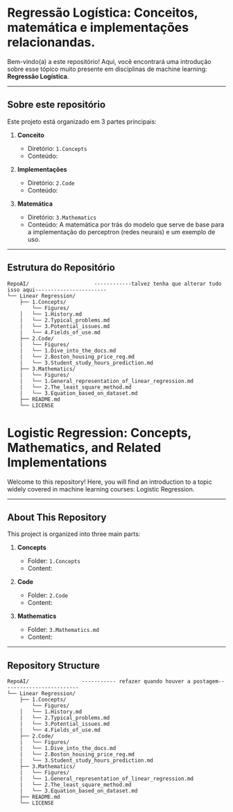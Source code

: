 

# Regressão Logística: Conceitos, matemática e implementações relacionandas.

Bem-vindo(a) a este repositório! Aqui, você encontrará uma introdução sobre esse tópico muito presente em disciplinas de machine learning: **Regressão Logística**.

---

## Sobre este repositório

Este projeto está organizado em 3 partes principais:

1. **Conceito**  
   - Diretório: `1.Concepts`  
   - Conteúdo: 

2. **Implementações**  
   - Diretório: `2.Code`  
   - Conteúdo: 
  
3. **Matemática**  
   - Diretório: `3.Mathematics`  
   - Conteúdo: A matemática por trás do modelo que serve de base para a implementação do perceptron (redes neurais) e um exemplo de uso.

---

## Estrutura do Repositório

```text
RepoAI/                     ------------talvez tenha que alterar tudo isso aqui-----------------------
└── Linear Regression/
    ├── 1.Concepts/
        └── Figures/
    │   └── 1.History.md
    |   └── 2.Typical_problems.md
    |   └── 3.Potential_issues.md
    |   └── 4.Fields_of_use.md
    ├── 2.Code/
    |   └── Figures/
    |   └── 1.Dive_into_the_docs.md 
    |   └── 2.Boston_housing_price_reg.md
    |   └── 3.Student_study_hours_prediction.md
    ├── 3.Mathematics/
    |   └── Figures/
    |   └── 1.General_representation_of_linear_regression.md 
    |   └── 2.The_least_square_method.md 
    |   └── 3.Equation_based_on_dataset.md
    ├── README.md
    └── LICENSE   
```

# Logistic Regression: Concepts, Mathematics, and Related Implementations

Welcome to this repository! Here, you will find an introduction to a topic widely covered in machine learning courses: Logistic Regression.

---

## About This Repository

This project is organized into three main parts:

1. **Concepts**  
   - Folder: `1.Concepts`
   - Content:

2. **Code**
   - Folder: `2.Code`
   - Content: 
  
4. **Mathematics**  
   - Folder: `3.Mathematics.md`  
   - Content: 

---

## Repository Structure

```text
RepoAI/                 ----------- refazer quando houver a postagem-------------------------
└── Linear Regression/
    ├── 1.Concepts/
        └── Figures/
    │   └── 1.History.md
    |   └── 2.Typical_problems.md
    |   └── 3.Potential_issues.md
    |   └── 4.Fields_of_use.md
    ├── 2.Code/
    |   └── Figures/
    |   └── 1.Dive_into_the_docs.md 
    |   └── 2.Boston_housing_price_reg.md
    |   └── 3.Student_study_hours_prediction.md
    ├── 3.Mathematics/
    |   └── Figures/
    |   └── 1.General_representation_of_linear_regression.md 
    |   └── 2.The_least_square_method.md 
    |   └── 3.Equation_based_on_dataset.md
    ├── README.md
    └── LICENSE   
```
